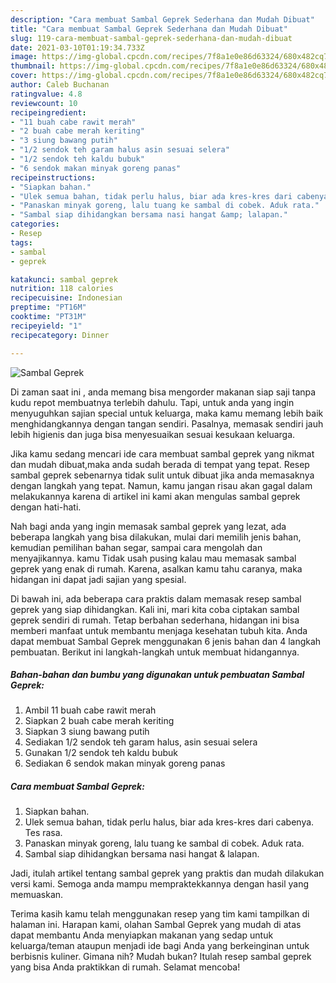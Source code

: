 ```yaml
---
description: "Cara membuat Sambal Geprek Sederhana dan Mudah Dibuat"
title: "Cara membuat Sambal Geprek Sederhana dan Mudah Dibuat"
slug: 119-cara-membuat-sambal-geprek-sederhana-dan-mudah-dibuat
date: 2021-03-10T01:19:34.733Z
image: https://img-global.cpcdn.com/recipes/7f8a1e0e86d63324/680x482cq70/sambal-geprek-foto-resep-utama.jpg
thumbnail: https://img-global.cpcdn.com/recipes/7f8a1e0e86d63324/680x482cq70/sambal-geprek-foto-resep-utama.jpg
cover: https://img-global.cpcdn.com/recipes/7f8a1e0e86d63324/680x482cq70/sambal-geprek-foto-resep-utama.jpg
author: Caleb Buchanan
ratingvalue: 4.8
reviewcount: 10
recipeingredient:
- "11 buah cabe rawit merah"
- "2 buah cabe merah keriting"
- "3 siung bawang putih"
- "1/2 sendok teh garam halus asin sesuai selera"
- "1/2 sendok teh kaldu bubuk"
- "6 sendok makan minyak goreng panas"
recipeinstructions:
- "Siapkan bahan."
- "Ulek semua bahan, tidak perlu halus, biar ada kres-kres dari cabenya. Tes rasa."
- "Panaskan minyak goreng, lalu tuang ke sambal di cobek. Aduk rata."
- "Sambal siap dihidangkan bersama nasi hangat &amp; lalapan."
categories:
- Resep
tags:
- sambal
- geprek

katakunci: sambal geprek 
nutrition: 118 calories
recipecuisine: Indonesian
preptime: "PT16M"
cooktime: "PT31M"
recipeyield: "1"
recipecategory: Dinner

---
```



![Sambal Geprek](https://img-global.cpcdn.com/recipes/7f8a1e0e86d63324/680x482cq70/sambal-geprek-foto-resep-utama.jpg)

Di zaman  saat ini , anda memang bisa mengorder makanan siap saji tanpa kudu repot membuatnya terlebih dahulu. Tapi, untuk anda yang ingin menyuguhkan sajian special untuk keluarga, maka kamu memang lebih baik menghidangkannya dengan tangan sendiri. Pasalnya, memasak sendiri jauh lebih higienis dan juga bisa menyesuaikan sesuai kesukaan keluarga.

Jika kamu sedang mencari ide cara membuat sambal geprek yang nikmat dan mudah dibuat,maka anda sudah berada di tempat yang tepat. Resep sambal geprek  sebenarnya tidak sulit untuk dibuat jika anda memasaknya dengan langkah yang tepat. Namun, kamu jangan risau akan gagal dalam melakukannya 
karena di artikel ini kami akan mengulas sambal geprek dengan hati-hati.  



Nah bagi anda yang ingin memasak sambal geprek yang lezat, ada beberapa langkah yang bisa dilakukan, mulai dari memilih jenis bahan, kemudian pemilihan bahan segar, sampai cara mengolah dan menyajikannya. kamu Tidak usah pusing kalau mau memasak sambal geprek yang enak di rumah. Karena, asalkan kamu  tahu caranya, maka hidangan ini dapat jadi sajian yang spesial.

Di bawah ini, ada beberapa cara praktis  dalam memasak resep sambal geprek yang siap dihidangkan. Kali ini, mari kita coba ciptakan sambal geprek sendiri di rumah. Tetap berbahan sederhana, hidangan ini bisa memberi manfaat untuk membantu menjaga kesehatan tubuh kita. Anda dapat membuat Sambal Geprek menggunakan 6 jenis bahan dan 4 langkah pembuatan. Berikut ini langkah-langkah untuk membuat hidangannya.

<!--inarticleads1-->

##### Bahan-bahan dan bumbu yang digunakan untuk pembuatan Sambal Geprek:

1. Ambil 11 buah cabe rawit merah
1. Siapkan 2 buah cabe merah keriting
1. Siapkan 3 siung bawang putih
1. Sediakan 1/2 sendok teh garam halus, asin sesuai selera
1. Gunakan 1/2 sendok teh kaldu bubuk
1. Sediakan 6 sendok makan minyak goreng panas




<!--inarticleads2-->

##### Cara membuat Sambal Geprek:

1. Siapkan bahan.
1. Ulek semua bahan, tidak perlu halus, biar ada kres-kres dari cabenya. Tes rasa.
1. Panaskan minyak goreng, lalu tuang ke sambal di cobek. Aduk rata.
1. Sambal siap dihidangkan bersama nasi hangat &amp; lalapan.




Jadi, itulah artikel tentang  sambal geprek  yang praktis dan mudah dilakukan versi kami. Semoga anda mampu mempraktekkannya dengan hasil yang memuaskan. 

Terima kasih kamu telah menggunakan resep yang tim kami tampilkan di halaman ini. Harapan kami, olahan  Sambal Geprek yang mudah di atas dapat membantu Anda menyiapkan makanan yang sedap untuk keluarga/teman ataupun menjadi ide bagi Anda yang berkeinginan untuk berbisnis kuliner. Gimana nih? Mudah bukan? Itulah resep sambal geprek yang bisa Anda praktikkan di rumah. Selamat mencoba!

